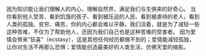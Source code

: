 <!--
 * @Author: your name
 * @Date: 2019-05-22 15:04:16
 * @LastEditTime: 2020-02-23 17:05:44
 * @LastEditors: your name
 * @Description: In User Settings Edit
 * @FilePath: /node/gitbook/part1/writing.md
 -->
因为知识能让我们理解人的内心，理解自然界，满足我们与生俱来的好奇心。
当你看到他人受苦、看到饥饿的孩子、看到被压迫的人民、看到被虐待的老人，看到人类的孤独、贫穷、痛苦，你的内心都会难以平静。我们活着，就是为了减轻一些这种苦难，不仅为了帮助他人，还因为我们自己也是这种苦难的受害者。
因为爱情会带来“狂喜”（ecstasy），这是其他任何经历都做不到的；爱情能减轻孤独，让你对生活不再那么恐惧；爱情能创造最美好的人类生活，仿佛天堂的缩影。